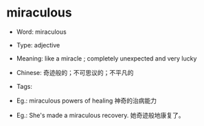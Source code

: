 # miraculous

- Word: miraculous

- Type: adjective
- Meaning: like a miracle ; completely unexpected and very lucky
- Chinese: 奇迹般的；不可思议的；不平凡的
- Tags: 
- Eg.: miraculous powers of healing 神奇的治病能力
- Eg.: She's made a miraculous recovery. 她奇迹般地康复了。

